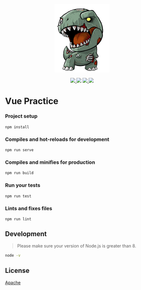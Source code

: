<p align="center">
  <a href="https://github.com/NidhoggDJoking" target="_blank">
    <img width="180" src="https://github.com/NidhoggDJoking/VueCli/blob/master/src/image/Logo/ReLogo.png" alt="logo">
  </a>
</p>

<p align="center">
  <a href="https://cn.vuejs.org/" target="_blank">
    <img src="https://img.shields.io/badge/Vue-2.6.10-green">
  </a>
  <a href="https://router.vuejs.org/zh/" target="_blank">
    <img src="https://img.shields.io/badge/vue--router-3.0.3-brightgreen"></a>
  <a href="https://www.npmjs.com/package/jquery" target="_blank">
    <img src="https://img.shields.io/badge/jquery-3.4.1-red">
  </a>
  <a href="https://www.npmjs.com/package/core-js" target="_blank">
    <img src="https://img.shields.io/badge/core--js-2.6.5-yellow" >
  </a>
</p>



# Vue Practice

### Project setup
```
npm install
```

### Compiles and hot-reloads for development
```
npm run serve
```

### Compiles and minifies for production
```
npm run build
```

### Run your tests
```
npm run test
```

### Lints and fixes files
```
npm run lint
```

## Development

> Please make sure your version of Node.js is greater than 8.

``` bash
node -v
```

## License

[Apache](https://github.com/NidhoggDJoking/VueCli/blob/master/LICENSE)
